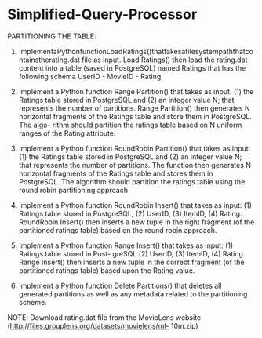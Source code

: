 # Simplified-Query-Processor

PARTITIONING THE TABLE:

1. ImplementaPythonfunctionLoadRatings()thattakesafilesystempaththatcontainstherating.dat file as input. Load Ratings() then      load the rating.dat content into a table (saved in PostgreSQL) named Ratings that has the following schema
                                          UserID - MovieID - Rating

2. Implement a Python function Range Partition() that takes as input: (1) the Ratings table stored in PostgreSQL and (2) an      integer value N; that represents the number of partitions. Range Partition() then generates N horizontal fragments of the      Ratings table and store them in PostgreSQL. The algo- rithm should partition the ratings table based on N uniform ranges of    the Rating attribute.

3. Implement a Python function RoundRobin Partition() that takes as input: (1) the Ratings table stored in PostgreSQL and (2)    an integer value N; that represents the number of partitions. The function then generates N horizontal fragments of the        Ratings table and stores them in PostgreSQL. The algorithm should partition the ratings table using the round robin            partitioning approach

4. Implement a Python function RoundRobin Insert() that takes as input: (1) Ratings table stored in PostgreSQL, (2) UserID,      (3) ItemID, (4) Rating. RoundRobin Insert() then inserts a new tuple in the right fragment (of the partitioned ratings        table) based on the round robin approach.

5. Implement a Python function Range Insert() that takes as input: (1) Ratings table stored in Post- greSQL (2) UserID, (3)      ItemID, (4) Rating. Range Insert() then inserts a new tuple in the correct fragment (of the partitioned ratings table)        based upon the Rating value.

6. Implement a Python function Delete Partitions() that deletes all generated partitions as well as any metadata related to      the partitioning scheme.

NOTE: Download rating.dat file from the MovieLens website (http://files.grouplens.org/datasets/movielens/ml- 10m.zip)
                                           
                                                                      
                                                                 
